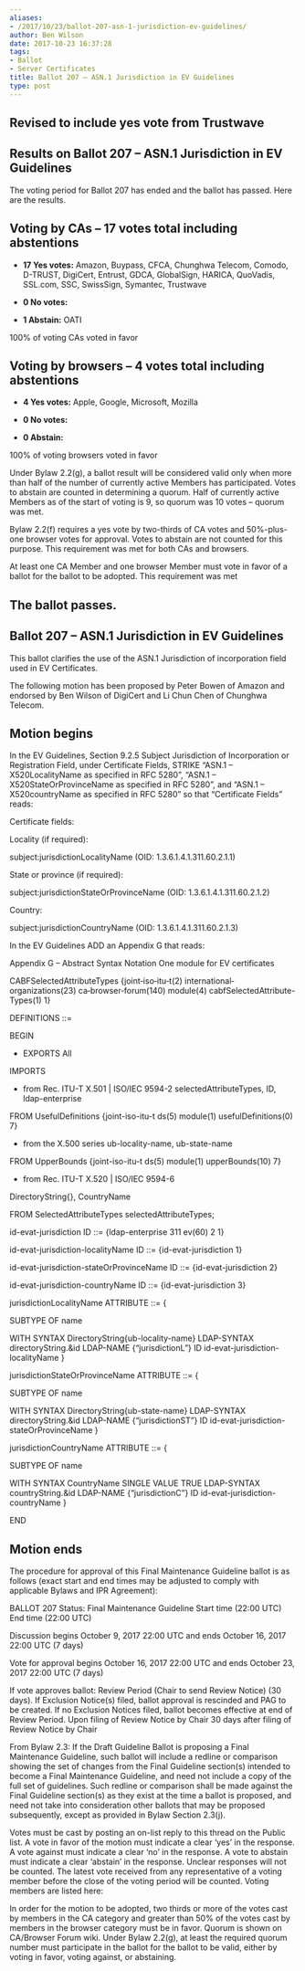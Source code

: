 ```yaml
---
aliases:
- /2017/10/23/ballot-207-asn-1-jurisdiction-ev-guidelines/
author: Ben Wilson
date: 2017-10-23 16:37:28
tags:
- Ballot
- Server Certificates
title: Ballot 207 – ASN.1 Jurisdiction in EV Guidelines
type: post
---
```


## Revised to include yes vote from Trustwave

## Results on Ballot 207 – ASN.1 Jurisdiction in EV Guidelines

The voting period for Ballot 207 has ended and the ballot has passed. Here are the results.

## Voting by CAs – 17 votes total including abstentions

- **17 Yes votes:** Amazon, Buypass, CFCA, Chunghwa Telecom, Comodo, D-TRUST, DigiCert, Entrust, GDCA, GlobalSign, HARICA, QuoVadis, SSL.com, SSC, SwissSign, Symantec, Trustwave

- **0 No votes:**

- **1 Abstain:** OATI

100% of voting CAs voted in favor

## Voting by browsers – 4 votes total including abstentions

- **4 Yes votes:** Apple, Google, Microsoft, Mozilla

- **0 No votes:**

- **0 Abstain:**

100% of voting browsers voted in favor

Under Bylaw 2.2(g), a ballot result will be considered valid only when more than half of the number of currently active Members has participated. Votes to abstain are counted in determining a quorum. Half of currently active Members as of the start of voting is 9, so quorum was 10 votes – quorum was met.

Bylaw 2.2(f) requires a yes vote by two-thirds of CA votes and 50%-plus-one browser votes for approval. Votes to abstain are not counted for this purpose. This requirement was met for both CAs and browsers.

At least one CA Member and one browser Member must vote in favor of a ballot for the ballot to be adopted. This requirement was met

## The ballot passes.

## Ballot 207 – ASN.1 Jurisdiction in EV Guidelines

This ballot clarifies the use of the ASN.1 Jurisdiction of incorporation field used in EV Certificates.

The following motion has been proposed by Peter Bowen of Amazon and endorsed by Ben Wilson of DigiCert and Li Chun Chen of Chunghwa Telecom.

## Motion begins

In the EV Guidelines, Section 9.2.5 Subject Jurisdiction of Incorporation or Registration Field, under Certificate Fields, STRIKE “ASN.1 – X520LocalityName as specified in RFC 5280”, “ASN.1 – X520StateOrProvinceName as specified in RFC 5280”, and “ASN.1 – X520countryName as specified in RFC 5280” so that “Certificate Fields” reads:

Certificate fields:

Locality (if required):

subject:jurisdictionLocalityName (OID: 1.3.6.1.4.1.311.60.2.1.1)

State or province (if required):

subject:jurisdictionStateOrProvinceName (OID: 1.3.6.1.4.1.311.60.2.1.2)

Country:

subject:jurisdictionCountryName (OID: 1.3.6.1.4.1.311.60.2.1.3)

In the EV Guidelines ADD an Appendix G that reads:

Appendix G – Abstract Syntax Notation One module for EV certificates

CABFSelectedAttributeTypes {joint‐iso‐itu‐t(2) international‐organizations(23) ca‐browser‐forum(140) module(4) cabfSelectedAttribute-Types(1) 1}

DEFINITIONS ::=

BEGIN

- EXPORTS All

IMPORTS

- from Rec. ITU-T X.501 | ISO/IEC 9594-2 selectedAttributeTypes, ID, ldap-enterprise

FROM UsefulDefinitions {joint-iso-itu-t ds(5) module(1) usefulDefinitions(0) 7}

- from the X.500 series ub-locality-name, ub-state-name

FROM UpperBounds {joint-iso-itu-t ds(5) module(1) upperBounds(10) 7}

- from Rec. ITU-T X.520 | ISO/IEC 9594-6

DirectoryString{}, CountryName

FROM SelectedAttributeTypes selectedAttributeTypes;

id-evat-jurisdiction ID ::= {ldap-enterprise 311 ev(60) 2 1}

id-evat-jurisdiction-localityName ID ::= {id-evat-jurisdiction 1}

id-evat-jurisdiction-stateOrProvinceName ID ::= {id-evat-jurisdiction 2}

id-evat-jurisdiction-countryName ID ::= {id-evat-jurisdiction 3}

jurisdictionLocalityName ATTRIBUTE ::= {

SUBTYPE OF name

WITH SYNTAX DirectoryString{ub-locality-name} LDAP-SYNTAX directoryString.&id LDAP-NAME {“jurisdictionL”} ID id-evat-jurisdiction-localityName }

jurisdictionStateOrProvinceName ATTRIBUTE ::= {

SUBTYPE OF name

WITH SYNTAX DirectoryString{ub-state-name} LDAP-SYNTAX directoryString.&id LDAP-NAME {“jurisdictionST”} ID id-evat-jurisdiction-stateOrProvinceName }

jurisdictionCountryName ATTRIBUTE ::= {

SUBTYPE OF name

WITH SYNTAX CountryName SINGLE VALUE TRUE LDAP-SYNTAX countryString.&id LDAP-NAME {“jurisdictionC”} ID id-evat-jurisdiction-countryName }

END

## Motion ends

The procedure for approval of this Final Maintenance Guideline ballot is as follows (exact start and end times may be adjusted to comply with applicable Bylaws and IPR Agreement):

BALLOT 207 Status: Final Maintenance Guideline Start time (22:00 UTC) End time (22:00 UTC)

Discussion begins October 9, 2017 22:00 UTC and ends October 16, 2017 22:00 UTC (7 days)

Vote for approval begins October 16, 2017 22:00 UTC and ends October 23, 2017 22:00 UTC (7 days)

If vote approves ballot: Review Period (Chair to send Review Notice) (30 days). If Exclusion Notice(s) filed, ballot approval is rescinded and PAG to be created. If no Exclusion Notices filed, ballot becomes effective at end of Review Period. Upon filing of Review Notice by Chair 30 days after filing of Review Notice by Chair

From Bylaw 2.3: If the Draft Guideline Ballot is proposing a Final Maintenance Guideline, such ballot will include a redline or comparison showing the set of changes from the Final Guideline section(s) intended to become a Final Maintenance Guideline, and need not include a copy of the full set of guidelines. Such redline or comparison shall be made against the Final Guideline section(s) as they exist at the time a ballot is proposed, and need not take into consideration other ballots that may be proposed subsequently, except as provided in Bylaw Section 2.3(j).

Votes must be cast by posting an on-list reply to this thread on the Public list. A vote in favor of the motion must indicate a clear ‘yes’ in the response. A vote against must indicate a clear ‘no’ in the response. A vote to abstain must indicate a clear ‘abstain’ in the response. Unclear responses will not be counted. The latest vote received from any representative of a voting member before the close of the voting period will be counted. Voting members are listed here:

In order for the motion to be adopted, two thirds or more of the votes cast by members in the CA category and greater than 50% of the votes cast by members in the browser category must be in favor. Quorum is shown on CA/Browser Forum wiki. Under Bylaw 2.2(g), at least the required quorum number must participate in the ballot for the ballot to be valid, either by voting in favor, voting against, or abstaining.